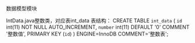 数据模型模块

IntData.java整数类，对应表int_data
表结构：
CREATE TABLE `int_data` (
  `id` int(11) NOT NULL AUTO_INCREMENT,
  `number` int(11) DEFAULT '0' COMMENT '整数值',
  PRIMARY KEY (`id`)
) ENGINE=InnoDB COMMENT='整数表';
